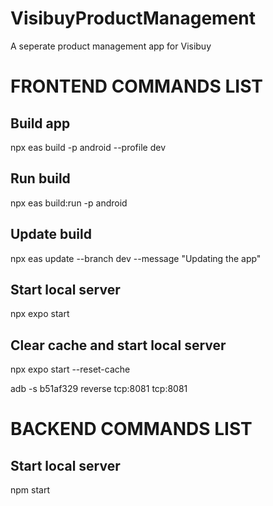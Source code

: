 # VisibuyProductManagement
A seperate product management app for Visibuy

# FRONTEND COMMANDS LIST
## Build app
npx eas build -p android --profile dev

## Run build
npx eas build:run -p android

## Update build
npx eas update --branch dev --message "Updating the app"

## Start local server
npx expo start

## Clear cache and start local server
npx expo start --reset-cache

adb -s b51af329 reverse tcp:8081 tcp:8081

# BACKEND COMMANDS LIST
## Start local server
npm start
